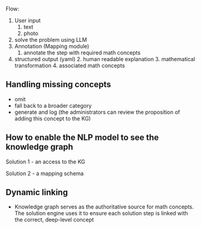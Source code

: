 


Flow:
1. User input
	1. text
	2. photo
2. solve the problem using LLM
3. Annotation (Mapping module)
	1. annotate the step with required math concepts
4. structured output (yaml)
	2. human readable explanation
	3. mathematical transformation
	4. associated math concepts


## Handling missing concepts
- omit
- fall back to a broader category
- generate and log (the administrators can review the proposition of adding this concept to the KG)



## How to enable the NLP model to see the knowledge graph

Solution 1 - an access to the KG

Solution 2 - a mapping schema

## Dynamic linking
- Knowledge graph serves as the authoritative source for math concepts. The solution engine uses it to ensure each solution step is linked with the correct, deep-level concept